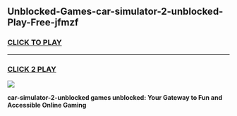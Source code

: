 
## Unblocked-Games-car-simulator-2-unblocked-Play-Free-jfmzf
<h3>
<a href="https://premium76.site?title=car-simulator-2-unblocked&ref=18A1">CLICK TO PLAY</a></h3>
<hr>

<h3>
<a href="https://premium76.site?title=car-simulator-2-unblocked&ref=18A1">CLICK 2 PLAY</a>
  
</h3>

<a href="https://premium76.site?title=car-simulator-2-unblocked&ref=18A1"><img src="https://clearcache.store/games.png"></a>


**car-simulator-2-unblocked games unblocked: Your Gateway to Fun and Accessible Online Gaming**
